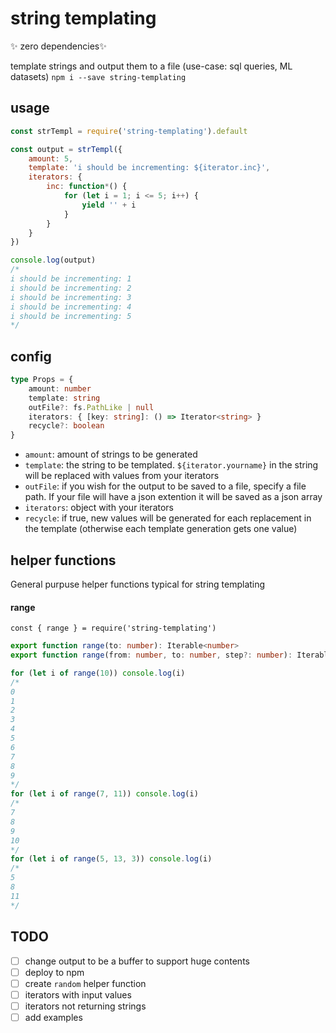 # string templating

✨ zero dependencies✨

template strings and output them to a file (use-case: sql queries, ML datasets)
`npm i --save string-templating`

## usage

```js
const strTempl = require('string-templating').default

const output = strTempl({
	amount: 5,
	template: 'i should be incrementing: ${iterator.inc}',
	iterators: {
		inc: function*() {
			for (let i = 1; i <= 5; i++) {
				yield '' + i
			}
		}
	}
})

console.log(output)
/*
i should be incrementing: 1
i should be incrementing: 2
i should be incrementing: 3
i should be incrementing: 4
i should be incrementing: 5
*/
```

## config

```ts
type Props = {
	amount: number
	template: string
	outFile?: fs.PathLike | null
	iterators: { [key: string]: () => Iterator<string> }
	recycle?: boolean
}
```

- `amount`: amount of strings to be generated
- `template`: the string to be templated. `${iterator.yourname}` in the string will be replaced with values from your iterators
- `outFile`: if you wish for the output to be saved to a file, specify a file path. If your file will have a json extention it will be saved as a json array
- `iterators`: object with your iterators
- `recycle`: if true, new values will be generated for each replacement in the template (otherwise each template generation gets one value)

## helper functions

General purpuse helper functions typical for string templating

#### range

`const { range } = require('string-templating')`

```ts
export function range(to: number): Iterable<number>
export function range(from: number, to: number, step?: number): Iterable<number>
```

```js
for (let i of range(10)) console.log(i)
/*
0
1
2
3
4
5
6
7
8
9
*/
for (let i of range(7, 11)) console.log(i)
/*
7
8
9
10
*/
for (let i of range(5, 13, 3)) console.log(i)
/*
5
8
11
*/
```

## TODO

- [ ] change output to be a buffer to support huge contents
- [ ] deploy to npm
- [ ] create `random` helper function
- [ ] iterators with input values
- [ ] iterators not returning strings
- [ ] add examples
